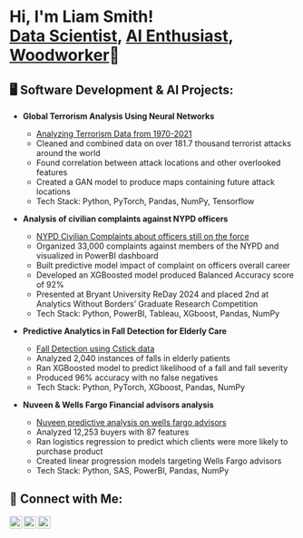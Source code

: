 <h1>Hi, I'm Liam Smith! <br/><a href="https://github.com/YourGitHubProfile">Data Scientist</a>, <a href="https://www.linkedin.com/in/YourLinkedInProfile">AI Enthusiast</a>, <a href="https://www.liamsprojects.com">Woodworker</a>📐 </h1>

<h2>🖥 Software Development & AI Projects:</h2>

- <b>Global Terrorism Analysis Using Neural Networks</b>
  - [Analyzing Terrorism Data from 1970-2021](https://github.com/lsmith9411/GTDB-data-analysis-and-modeling/tree/main)
  - Cleaned and combined data on over 181.7 thousand terrorist attacks around the world
  - Found correlation between attack locations and other overlooked features
  - Created a GAN model to produce maps containing future attack locations
  - Tech Stack: Python, PyTorch, Pandas, NumPy, Tensorflow

- <b>Analysis of civilian complaints against NYPD officers	</b>
  - [NYPD Civilian Complaints about officers still on the force](https://github.com/lsmith9411/NYPD-Civilian-Complaints)
  - Organized 33,000 complaints against members of the NYPD and visualized in PowerBI dashboard
  - Built predictive model impact of complaint on officers overall career
  - Developed an XGBoosted model produced Balanced Accuracy score of 92%
  - Presented at Bryant University ReDay 2024 and placed 2nd at Analytics Without Borders’ Graduate Research Competition
  - Tech Stack: Python, PowerBI, Tableau, XGboost, Pandas, NumPy

- <b>Predictive Analytics in Fall Detection for Elderly Care</b>
  - [Fall Detection using Cstick data](https://github.com/lsmith9411/Cstick-Fall-Detection)
  - Analyzed 2,040 instances of falls in elderly patients
  - Ran XGBoosted model to predict likelihood of a fall and fall severity
  - Produced 96% accuracy with no false negatives  
  - Tech Stack: Python, PyTorch, XGboost, Pandas, NumPy

- <b>Nuveen & Wells Fargo Financial advisors analysis</b>
  - [Nuveen predictive analysis on wells fargo advisors](https://github.com/lsmith9411/Nuveen-financial-analysis)
  - Analyzed 12,253 buyers with 87 features
  - Ran logistics regression to predict which clients were more likely to purchase product
  - Created linear progression models targeting Wells Fargo advisors
  - Tech Stack: Python, SAS, PowerBI, Pandas, NumPy

<h2>👋 Connect with Me:</h2>

[<img align="left" alt="LiamSmith | LinkedIn" width="22px" src="https://cdn.jsdelivr.net/npm/simple-icons@v3/icons/linkedin.svg" />][linkedin]
[<img align="left" alt="LiamSmith | GitHub" width="22px" src="https://cdn.jsdelivr.net/npm/simple-icons@v3/icons/github.svg" />][github]
[<img align="left" alt="JoshMadakor | Instagram" width="22px" src="https://cdn.jsdelivr.net/npm/simple-icons@v3/icons/instagram.svg" />][instagram]

[linkedin]: https://www.linkedin.com/in/liam-b-smith-bryant2023
[github]: https://github.com/lsmith9411
[instagram]: https://www.instagram.com/liam4smith/


